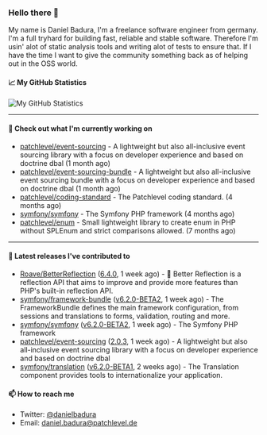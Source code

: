 ### Hello there 👋

My name is Daniel Badura, I'm a freelance software engineer from germany. I'm a full tryhard for building fast, reliable and stable software. 
Therefore I'm usin' alot of static analysis tools and writing alot of tests to ensure that. If I have the time I want to give the community something back as of helping out in the OSS world.

#### 📈 My GitHub Statistics

![My GitHub Statistics](https://github-readme-stats.vercel.app/api?username=DanielBadura&show_icons=true&count_private=true&hide_title=true)

---

#### 👷 Check out what I'm currently working on

- [patchlevel/event-sourcing](https://github.com/patchlevel/event-sourcing) - A lightweight but also all-inclusive event sourcing library with a focus on developer experience and based on doctrine dbal (1 month ago)
- [patchlevel/event-sourcing-bundle](https://github.com/patchlevel/event-sourcing-bundle) - A lightweight but also all-inclusive event sourcing bundle with a focus on developer experience and based on doctrine dbal (1 month ago)
- [patchlevel/coding-standard](https://github.com/patchlevel/coding-standard) - The Patchlevel coding standard. (4 months ago)
- [symfony/symfony](https://github.com/symfony/symfony) - The Symfony PHP framework (4 months ago)
- [patchlevel/enum](https://github.com/patchlevel/enum) - Small lightweight library to create enum in PHP without SPLEnum and strict comparisons allowed. (7 months ago)

---

#### 🔭 Latest releases I've contributed to

- [Roave/BetterReflection](https://github.com/Roave/BetterReflection) ([6.4.0](https://github.com/Roave/BetterReflection/releases/tag/6.4.0), 1 week ago) - :crystal_ball: Better Reflection is a reflection API that aims to improve and provide more features than PHP&#39;s built-in reflection API.
- [symfony/framework-bundle](https://github.com/symfony/framework-bundle) ([v6.2.0-BETA2](https://github.com/symfony/framework-bundle/releases/tag/v6.2.0-BETA2), 1 week ago) - The FrameworkBundle defines the main framework configuration, from sessions and translations to forms, validation, routing and more.
- [symfony/symfony](https://github.com/symfony/symfony) ([v6.2.0-BETA2](https://github.com/symfony/symfony/releases/tag/v6.2.0-BETA2), 1 week ago) - The Symfony PHP framework
- [patchlevel/event-sourcing](https://github.com/patchlevel/event-sourcing) ([2.0.3](https://github.com/patchlevel/event-sourcing/releases/tag/2.0.3), 1 week ago) - A lightweight but also all-inclusive event sourcing library with a focus on developer experience and based on doctrine dbal
- [symfony/translation](https://github.com/symfony/translation) ([v6.2.0-BETA1](https://github.com/symfony/translation/releases/tag/v6.2.0-BETA1), 2 weeks ago) - The Translation component provides tools to internationalize your application.

#### 📫 How to reach me

- Twitter: [@danielbadura](https://twitter.com/danielbadura)
- Email: [daniel.badura@patchlevel.de](mailto:daniel.badura@patchlevel.de)
